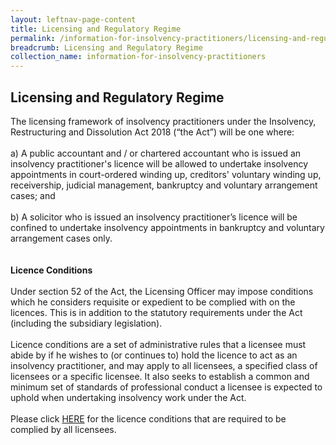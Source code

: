 ```yaml
---
layout: leftnav-page-content
title: Licensing and Regulatory Regime
permalink: /information-for-insolvency-practitioners/licensing-and-regulatory-regime/
breadcrumb: Licensing and Regulatory Regime
collection_name: information-for-insolvency-practitioners
---
```


**Licensing and Regulatory Regime**
---
The licensing framework of insolvency practitioners under the Insolvency, Restructuring and Dissolution Act 2018 (“the Act”) will be one where:
<br><br>
a)	A public accountant and / or chartered accountant who is issued an insolvency practitioner's licence will be allowed to undertake insolvency appointments in court-ordered winding up, creditors' voluntary winding up, receivership, judicial management, bankruptcy and voluntary arrangement cases; and
<br><br>
b)	A solicitor who is issued an insolvency practitioner’s licence will be confined to undertake insolvency appointments in bankruptcy and voluntary arrangement cases only. 
<br><br><br>
**Licence Conditions**
<br><br>
Under section 52 of the Act, the Licensing Officer may impose conditions which he considers requisite or expedient to be complied with on the licences. This is in addition to the statutory requirements under the Act (including the subsidiary legislation).
<br><br>
Licence conditions are a set of administrative rules that a licensee must abide by if he wishes to (or continues to) hold the licence to act as an insolvency practitioner, and may apply to all licensees, a specified class of licensees or a specific licensee. It also seeks to establish a common and minimum set of standards of professional conduct a licensee is expected to uphold when undertaking insolvency work under the Act.
<br><br>
Please click <a href="/files/Licence Conditions on IP 300720.pdf" target="_blank">HERE</a> for the licence conditions that are required to be complied by all licensees. <br>
